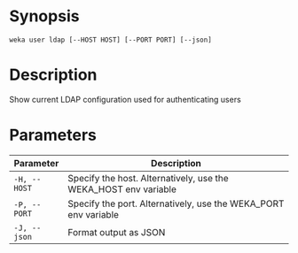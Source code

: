 # Synopsis

```weka user ldap [--HOST HOST] [--PORT PORT] [--json]```

# Description

Show current LDAP configuration used for authenticating users

# Parameters

| Parameter | Description |
| --------- | ----------- |
| `-H, --HOST` | Specify the host. Alternatively, use the WEKA_HOST env variable |
| `-P, --PORT` | Specify the port. Alternatively, use the WEKA_PORT env variable |
| `-J, --json` | Format output as JSON |
